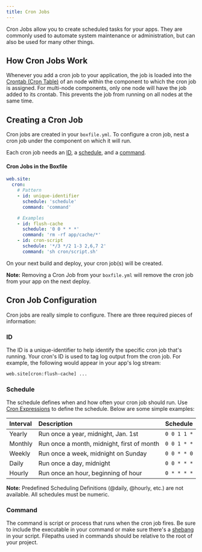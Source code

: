 ```yaml
---
title: Cron Jobs
---
```


Cron Jobs allow you to create scheduled tasks for your apps. They are commonly used to automate system maintenance or administration, but can also be used for many other things.

## How Cron Jobs Work

Whenever you add a cron job to your application, the job is loaded into the [Crontab (Cron Table)](http://www.adminschoice.com/crontab-quick-reference) of an node within the component to which the cron job is assigned. For multi-node components, only one node will have the job added to its crontab. This prevents the job from running on all nodes at the same time.

## Creating a Cron Job

Cron jobs are created in your `boxfile.yml`. To configure a cron job, nest a cron job under the component on which it will run.

Each cron job needs an [ID](#id), a [schedule](#schedule), and a [command](#command).

#### Cron Jobs in the Boxfile
```yaml
web.site:
  cron:
    # Pattern
    - id: unique-identifier
      schedule: 'schedule'
      command: 'command'

    # Examples
    - id: flush-cache
      schedule: '0 0 * * *'
      command: 'rm -rf app/cache/*'
    - id: cron-script
      schedule: '*/3 */2 1-3 2,6,7 2'
      command: 'sh cron/script.sh'
```

On your next build and deploy, your cron job(s) will be created.

**Note:** Removing a Cron Job from your `boxfile.yml` will remove the cron job from your app on the next deploy.

## Cron Job Configuration
Cron jobs are really simple to configure. There are three required pieces of information:

### ID
The ID is a unique-identifier to help identify the specific cron job that's running. Your cron's ID is used to tag log output from the cron job. For example, the following would appear in your app's log stream:

```txt
web.site[cron:flush-cache] ...
```

### Schedule
The schedule defines when and how often your cron job should run. Use [Cron Expressions](http://en.wikipedia.org/wiki/Cron#Configuration_file) to define the schedule. Below are some simple examples:

| Interval | Description                                | Schedule    |
|:---------|:-------------------------------------------|:------------|
| Yearly   | Run once a year, midnight, Jan. 1st        | `0 0 1 1 *` |
| Monthly  | Run once a month, midnight, first of month | `0 0 1 * *` |
| Weekly   | Run once a week, midnight on Sunday        | `0 0 * * 0` |
| Daily    | Run once a day, midnight                   | `0 0 * * *` |
| Hourly   | Run once an hour, beginning of hour        | `0 * * * *` |

**Note:** Predefined Scheduling Definitions (@daily, @hourly, etc.) are not available. All schedules must be numeric.

### Command
The command is script or process that runs when the cron job fires. Be sure to include the executable in your command or make sure there's a [shebang](http://en.wikipedia.org/wiki/Shebang_(Unix)) in your script. Filepaths used in commands should be relative to the root of your project.
